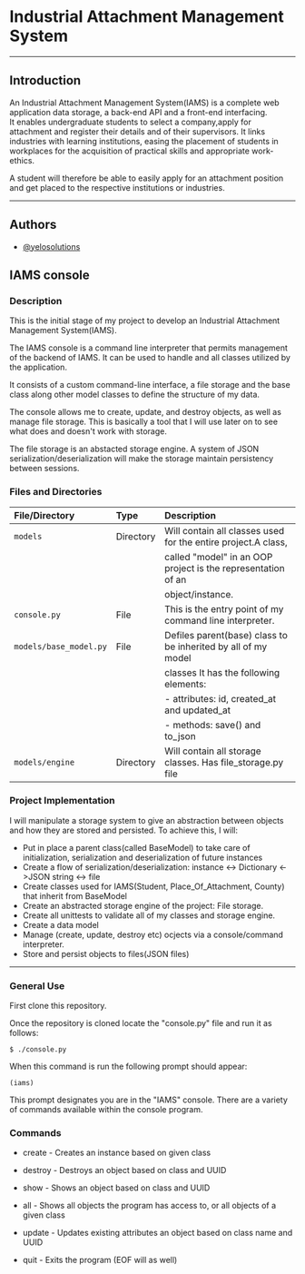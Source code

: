 # **Industrial Attachment Management System**
---
## **Introduction**

An Industrial Attachment Management System(IAMS) is a complete web application data storage, a back-end API and a front-end interfacing.  
It enables undergraduate students to select a company,apply for attachment and register their details and of their supervisors. 
It links industries with learning institutions, easing the placement of students in workplaces for
the acquisition of practical skills and appropriate work-ethics.

A student will therefore be able to easily apply for an attachment position and get placed to the respective institutions or industries.

---
## Authors

- [@yelosolutions](https://www.github.com/yelosolutions)

## **IAMS console**
### Description

This is the initial stage of my project to develop an Industrial Attachment Management System(IAMS).

The IAMS console is a command line interpreter that permits management of the backend of IAMS.
It can be used to handle and all classes utilized by the application.

It consists of a custom command-line interface, a file storage and the base class along other model classes to define the structure of my data.

The console allows me to create, update, and destroy objects, as well as manage file storage. This is basically a tool that I will use later on to see what does and doesn't work with storage.

The file storage is an abstacted storage engine. A system of JSON serialization/deserialization will make the storage maintain persistency between sessions.

### Files and Directories

| File/Directory 	| Type	    | Description						   |
| :-------------------- | :-------- | :----------------------------------------------------------- |
| `models`	 	| Directory | Will contain all classes used for the entire project.A class,|
|		 	| 	    | called "model" in an OOP project is the representation of an |
|		 	|	    | object/instance.					           |
| `console.py`		| File      | This is the entry point of my command line interpreter.      |
| `models/base_model.py`| File      | Defiles parent(base) class to be inherited by all of my model|
| 		        |	    | classes It has the following elements:     		   |
| 			|	    | - attributes: id, created_at and updated_at                  |
| 			|           | - methods: save() and to_json 				   |
| `models/engine`       | Directory | Will contain all storage classes. Has file_storage.py file   |

### Project Implementation
I will manipulate a storage system to give an abstraction between objects and how they are stored and persisted. To achieve this, I will:

* Put in place a parent class(called BaseModel) to take care of initialization, serialization and deserialization of future instances
* Create a flow of serialization/deserialization: instance <-> Dictionary <->JSON string <-> file
* Create classes used for IAMS(Student, Place_Of_Attachment, County) that inherit from BaseModel
* Create an abstracted storage engine of the project: File storage.
* Create all unittests to validate all of my classes and storage engine.
* Create a data model
* Manage (create, update, destroy etc) ocjects via a console/command interpreter.
* Store and persist objects to files(JSON files)
---
### General Use
First clone this repository.

Once the repository is cloned locate the "console.py" file and run it as follows:

```
$ ./console.py 
```
When this command is run the following prompt should appear:
``` 
(iams)
```
This prompt designates you are in the "IAMS" console. There are a variety of commands available within the console program.

### Commands
* create - Creates an instance based on given class

* destroy - Destroys an object based on class and UUID

* show - Shows an object based on class and UUID

* all - Shows all objects the program has access to, or all objects of a given class

* update - Updates existing attributes an object based on class name and UUID

* quit - Exits the program (EOF will as well)

```
